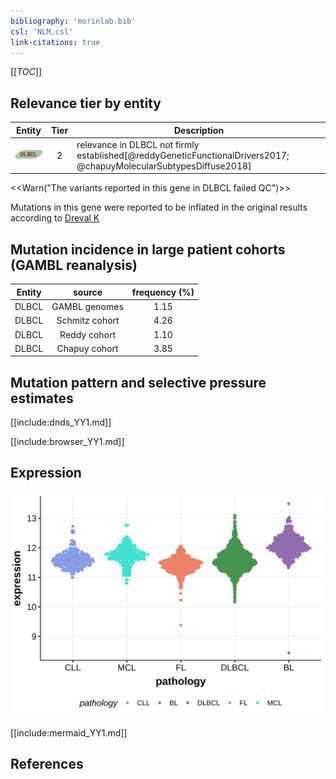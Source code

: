 ```yaml
---
bibliography: 'morinlab.bib'
csl: 'NLM.csl'
link-citations: true
---
```

[[_TOC_]]


## Relevance tier by entity

|Entity|Tier|Description                              |
|:------:|:----:|-----------------------------------------|
|![DLBCL](images/icons/DLBCL_tier2.png) |2   |relevance in DLBCL not firmly established[@reddyGeneticFunctionalDrivers2017; @chapuyMolecularSubtypesDiffuse2018]|

<<Warn("The variants reported in this gene in DLBCL failed QC")>>

Mutations in this gene were reported to be inflated in the original results according to [Dreval K](https://www.biorxiv.org/content/10.1101/2023.11.21.567983v1)


## Mutation incidence in large patient cohorts (GAMBL reanalysis)

|Entity|source        |frequency (%)|
|:------:|:--------------:|:-------------:|
|DLBCL |GAMBL genomes |1.15         |
|DLBCL |Schmitz cohort|4.26         |
|DLBCL |Reddy cohort  |1.10         |
|DLBCL |Chapuy cohort |3.85         |

## Mutation pattern and selective pressure estimates

[[include:dnds_YY1.md]]





[[include:browser_YY1.md]]

## Expression
![](images/gene_expression/YY1_by_pathology.svg)
<!-- ORIGIN: reddyGeneticFunctionalDrivers2017 -->
<!-- DLBCL: reddyGeneticFunctionalDrivers2017 -->

[[include:mermaid_YY1.md]]

## References
